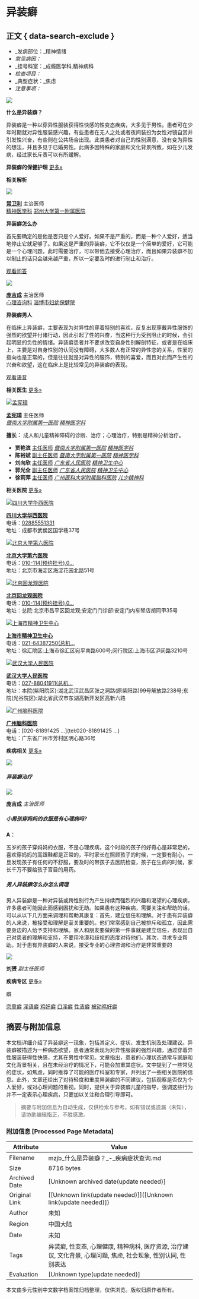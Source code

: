 # 异装癖

## 正文 { data-search-exclude }


- _发病部位：_精神情绪
- _常见病因：_
- _挂号科室：_成瘾医学科,精神病科
- _检查项目：_
- _典型症状：_焦虑
- _注意事项：_

![](https://img01.yilianmeiti.com/project/diseasesymptom/2024/01/19/17/d906ca228d01000064ecbc104c9b0a00.jpg)

**什么是异装癖？**

异装癖是一种以穿异性服装获得性快感的性变态疾病，大多见于男性。患者可在少年时期就对异性服装感兴趣，有些患者在无人之处或者夜间装扮为女性对镜自赏并引发性兴奋，有些则在公共场合出现。此类患者对自己的性别满意，没有变为异性的想法，并且多见于已婚男性。此病多因特殊的家庭和文化背景所致，如在少儿发病，经过家长斥责可以有所缓解。

**异装癖的保健护理** [更多»](https://mzjb.yilianmeiti.com/zs/article/1350/1.html)

**相关解析**

![](https://img01.yilianmeiti.com/project/doctor/2020/03/24/16/b329650d710100001ca5521c0c590f00.jpeg)

**[常卫利](https://mzys.yilianmeiti.com/346045/)** 主治医师  
[精神医学科](https://mzyy.yilianmeiti.com/5670/) [郑州大学第一附属医院](https://mzyy.yilianmeiti.com/5670/)

**异装癖怎么办**

首先要确定的是他是否只是个人爱好。如果不是严重的，而是一种个人爱好，适当地停止它就足够了。如果这是严重的异装癖，它不仅仅是一个简单的爱好，它可能是一个心理问题，此时需要治疗，可以带他去接受心理治疗，而且如果异装癖不加以制止的话只会越来越严重，所以一定要及时的进行制止和治疗。

[观看问答](https://m.yilianmeiti.com/question/4020121.html)

![](https://img01.yilianmeiti.com/project/doctor/2020/03/24/16/56a8550d710100001ca5521c0c630a00.jpeg)

**[庞吉成](https://mzys.yilianmeiti.com/667/)** 主治医师  
[心理咨询科](https://mzyy.yilianmeiti.com/437/) [淄博市妇幼保健院](https://mzyy.yilianmeiti.com/437/)

**异装癖男人**

在临床上异装癖，主要表现为对异性的穿着特别的喜欢，反复出现穿戴异性服饰的强烈的欲望并付诸行动，因此引起了性的兴奋，当这种行为受到阻止的时候，会引起明显的负性的情绪。异装癖患者并不要求改变自身性别解剖特征，或者是在临床上，主要是对自身性别的认同没有障碍，大多数人有正常的异性恋的关系，性爱的指向也是正常的，但是往往就是对异性的服饰，特别的喜爱，而且对此而产生性的兴奋和欲望，这在临床上是比较常见的异装癖的表现。

[观看语音](https://m.yilianmeiti.com/audio/229763.html)

**相关医生** [更多»](https://mzys.yilianmeiti.com)

[![孟宪璋](https://img01.yilianmeiti.com/project/doctor/2020/06/15/17/8dd503b9720100001ca5524816021400.jpeg)](https://mzys.yilianmeiti.com/3621/)

**[孟宪璋](https://mzys.yilianmeiti.com/3621/)** 主任医师  
[_暨南大学附属第一医院_](https://mzyy.yilianmeiti.com/4/) [_精神医学科_](https://mzyy.yilianmeiti.com/4/125988/doctor/)

**擅长：** 成人和儿童精神障碍的诊断、治疗；心理治疗，特别是精神分析治疗。

-   **贾艳滨** [主任医师](https://mzys.yilianmeiti.com/3622/) [_暨南大学附属第一医院_](https://mzyy.yilianmeiti.com/4/) [_精神医学科_](https://mzyy.yilianmeiti.com/4/125988/doctor/)
-   **陈裕斌** [副主任医师](https://mzys.yilianmeiti.com/3625/) [_暨南大学附属第一医院_](https://mzyy.yilianmeiti.com/4/) [_精神医学科_](https://mzyy.yilianmeiti.com/4/125988/doctor/)
-   **刘向欣** [主任医师](https://mzys.yilianmeiti.com/6287/) [_广东省人民医院_](https://mzyy.yilianmeiti.com/8/) [_精神卫生中心_](https://mzyy.yilianmeiti.com/8/125806/doctor/)
-   **郭光全** [副主任医师](https://mzys.yilianmeiti.com/6300/) [_广东省人民医院_](https://mzyy.yilianmeiti.com/8/) [_精神卫生中心_](https://mzyy.yilianmeiti.com/8/125806/doctor/)
-   **徐莉萍** [主任医师](https://mzys.yilianmeiti.com/130426/) [_广州医科大学附属脑科医院_](https://mzyy.yilianmeiti.com/1626/) [_儿少精神科_](https://mzyy.yilianmeiti.com/1626/9207/doctor/)

**相关医院** [更多»](https://mzyy.yilianmeiti.com)

[![四川大学华西医院](https://img01.yilianmeiti.com/project/hospital/2019/08/21/10/7415ccb36c0100001ca5525845460200.jpeg)](https://mzyy.yilianmeiti.com/447/)

**[四川大学华西医院](https://mzyy.yilianmeiti.com/447/)**  
电话：[02885551331](tel:02885551331)  
地址：成都市武侯区国学巷37号

[![北京大学第六医院](https://img01.yilianmeiti.com/project/hospital/2019/05/08/13/586cb8976a0100001ca5521017da0000.jpeg)](https://mzyy.yilianmeiti.com/1007/)

**[北京大学第六医院](https://mzyy.yilianmeiti.com/1007/)**  
电话：[010-114(预约挂号),0...](tel:010-114\(预约挂号\),0...)  
地址：北京市海淀区海淀花园北路51号

[![北京回龙观医院](https://img01.yilianmeiti.com/project/hospital/2019/05/08/13/1755b8976a0100001ca5521017c50000.jpeg)](https://mzyy.yilianmeiti.com/1269/)

**[北京回龙观医院](https://mzyy.yilianmeiti.com/1269/)**  
电话：[010-114(预约挂号),0...](tel:010-114\(预约挂号\),0...)  
地址：总院:北京市昌平区回龙观;安定门门诊部:安定门内车辇店胡同甲35号

[![上海市精神卫生中心](https://img01.yilianmeiti.com/project/hospital/2020/11/06/14/631fe89d750100001ca552e03b3b0300.jpeg)](https://mzyy.yilianmeiti.com/1372/)

**[上海市精神卫生中心](https://mzyy.yilianmeiti.com/1372/)**  
电话：[021-64387250(总机...](tel:021-64387250\(总机...)  
地址：徐汇院区:上海市徐汇区宛平南路600号;闵行院区:上海市区沪闵路3210号

[![武汉大学人民医院](https://img01.yilianmeiti.com/project/hospital/2019/05/08/13/7c46bb976a0100001ca55210173e0300.jpeg)](https://mzyy.yilianmeiti.com/6741/)

**[武汉大学人民医院](https://mzyy.yilianmeiti.com/6741/)**  
电话：[027-88041911(总机...](tel:027-88041911\(总机...)  
地址：本院(紫阳院区):湖北武汉武昌区张之洞路(原紫阳路)99号解放路238号;东院(光谷院区):湖北省武汉市东湖高新开发区高新六路

[![广州脑科医院](https://img01.yilianmeiti.com/project/hospital/2020/11/06/14/5944ff9d750100001ca552e03bdf1a00.jpeg)](https://mzyy.yilianmeiti.com/11577/)

**[广州脑科医院](https://mzyy.yilianmeiti.com/11577/)**  
电话：[020-81891425 ...](tel:020-81891425   ...)  
地址：广东省广州市芳村区明心路36号

**疾病相关** [更多»](https://mzjb.yilianmeiti.com/1350/more/)

![](https://img01.yilianmeiti.com/project/audioimg/2019/11/12/07/85c59d5e6e0100001ca5522000630200.jpeg)

##### 异装癖治疗

![](https://img01.yilianmeiti.com/project/doctor/2020/03/24/16/56a8550d710100001ca5521c0c630a00.jpeg)

**庞吉成** _主治医师_

##### 小男孩穿妈妈的衣服是有心理病吗?

**A：**

五岁的孩子穿妈妈的衣服，不是心理疾病，这个时段的孩子的好奇心是非常足的，喜欢穿妈妈的高跟鞋都是正常的，平时家长在照顾孩子的时候，一定要有耐心，一旦发现孩子有任何的不舒服，要及时的带孩子去医院检查，孩子在生病的时候，家长千万不要给孩子盲目的用药。

##### 男人异装癖怎么办怎么调理

男人异装癖是一种对异装或跨性别行为产生持续而强烈的兴趣和渴望的心理疾病，许多患者可能因此而感到困扰和无助。如果患有这种疾病，需要关注和帮助的话，可以从以下几方面来调理和帮助其康复：首先，建立信任和理解。对于患有异装癖的人来说，被接受和理解是至关重要的。他们常常感到自己被排斥和孤立，因此需要身边的人给予支持和理解。家人和朋友要做的第一件事就是建立信任，表现出自己对患者的理解和支持，不要用冷漠和歧视的态度对待他们。其次，寻求专业帮助。对于患有异装癖的人来说，接受专业的心理咨询和治疗是非常重要的

![](https://img01.yilianmeiti.com/project/doctor/2023/06/05/14/9aa4028c8801000064ecbc0017160000.png)

**刘赟** _副主任医师_

**疾病专区** [更多»](https://mzjb.yilianmeiti.com/diseasearealist.html)

癖

[恋童癖](https://mzjb.yilianmeiti.com/653/) [淫语癖](https://mzjb.yilianmeiti.com/5048/) [鸡奸癖](https://mzjb.yilianmeiti.com/5060/) [口淫癖](https://mzjb.yilianmeiti.com/5065/) [性洁癖](https://mzjb.yilianmeiti.com/5067/) [被动鸡好癖](https://mzjb.yilianmeiti.com/14483/)
<!-- tcd_original_link https://mzjb.yilianmeiti.com/1350/ -->


## 摘要与附加信息

<!-- tcd_abstract -->
本文档详细介绍了异装癖这一现象，包括其定义、症状、发生机制及处理建议。异装癖被描述为一种病态欲望，患者通常表现为对异性服装的强烈兴趣，通过穿着异性服装获得性快感，尤其在男性中常见。文章指出，患者的心理状态通常与家庭和文化背景相关，且在未经治疗的情况下，可能会加重其症状。文中提到了一些常见的症状，如焦虑，同时推荐了可能的医疗科室和专家，并列出了一些相关医院的信息。此外，文章还给出了对待轻度和重度异装癖的不同建议，包括观察是否仅为个人爱好，或对心理问题的重视。同时，提供关于异装癖儿童的指导，强调这些行为并不一定表示心理疾病，只要加以关注和合理引导即可。
<!-- tcd_abstract_end -->

> 摘要与附加信息为自动生成，仅供检索与参考。如有错误或遗漏（未知），请协助编辑指正，不胜感激。

### 附加信息 [Processed Page Metadata]

| Attribute       | Value                                  |
|-----------------|----------------------------------------|
| Filename        | mzjb_什么是异装癖？_-_疾病症状查询.md                             |
| Size            | 8716 bytes                           |
| Archived Date   | [Unknown archived date(update needed)]                             |
| Original Link   | [[Unknown link(update needed)]]([Unknown link(update needed)])                       |
| Author          | 未知                               |
| Region          | 中国大陆                               |
| Date            | 未知                                 |
| Tags            | 异装癖, 性变态, 心理健康, 精神病科, 医疗资源, 治疗建议, 文化背景, 心理问题, 焦虑, 社会现象, 性别认同, 性别表达                                 |
| Evaluation            | [Unknown type(update needed)]                                 |
<!-- tcd_table_end -->

本文由多元性别中文数字档案馆归档整理，仅供浏览。版权归原作者所有。
